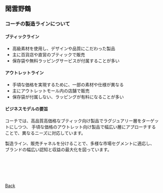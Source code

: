 ## 閑雲野鶴

### コーチの製造ラインについて

#### ブティックライン

- 高級素材を使用し、デザインや品質にこだわった製品
- 主に百貨店や直営のブティックで販売
- 保存袋や無料ラッピングサービスが付属することが多い

#### アウトレットライン

- 手頃な価格を実現するために、一部の素材や仕様が異なる
- 主にアウトレットモール内の店舗で販売
- 保存袋が付属しない、ラッピングが有料になることが多い

#### ビジネスモデルの要旨

コーチでは、高品質高価格なブティック向け製品でラグジュアリー層をターゲットにしつつ、
手頃な価格のアウトレット向け製品で幅広い層にアプローチすることで、異なるニーズに対応しています。

製造ライン、販売チャネルを分けることで、多様な市場セグメントに適応し、
ブランドの幅広い認知と収益の最大化を図っています。

<p style="margin-top: 100px;"></p>

[Back](./../../)
